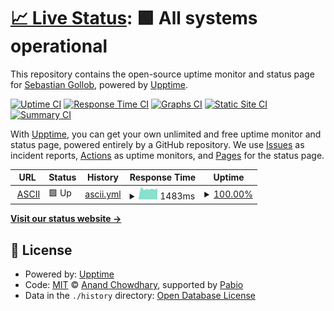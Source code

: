 # [📈 Live Status](https://status.gollob.dev): <!--live status--> **🟩 All systems operational**

This repository contains the open-source uptime monitor and status page for [Sebastian Gollob](gollob.dev), powered by [Upptime](https://github.com/upptime/upptime).

[![Uptime CI](https://github.com/sebastiangollob/uptime-monitor/workflows/Uptime%20CI/badge.svg)](https://github.com/sebastiangollob/uptime-monitor/actions?query=workflow%3A%22Uptime+CI%22)
[![Response Time CI](https://github.com/sebastiangollob/uptime-monitor/workflows/Response%20Time%20CI/badge.svg)](https://github.com/sebastiangollob/uptime-monitor/actions?query=workflow%3A%22Response+Time+CI%22)
[![Graphs CI](https://github.com/sebastiangollob/uptime-monitor/workflows/Graphs%20CI/badge.svg)](https://github.com/sebastiangollob/uptime-monitor/actions?query=workflow%3A%22Graphs+CI%22)
[![Static Site CI](https://github.com/sebastiangollob/uptime-monitor/workflows/Static%20Site%20CI/badge.svg)](https://github.com/sebastiangollob/uptime-monitor/actions?query=workflow%3A%22Static+Site+CI%22)
[![Summary CI](https://github.com/sebastiangollob/uptime-monitor/workflows/Summary%20CI/badge.svg)](https://github.com/sebastiangollob/uptime-monitor/actions?query=workflow%3A%22Summary+CI%22)

With [Upptime](https://upptime.js.org), you can get your own unlimited and free uptime monitor and status page, powered entirely by a GitHub repository. We use [Issues](https://github.com/sebastiangollob/uptime-monitor/issues) as incident reports, [Actions](https://github.com/sebastiangollob/uptime-monitor/actions) as uptime monitors, and [Pages](https://status.gollob.dev) for the status page.

<!--start: status pages-->
<!-- This summary is generated by Upptime (https://github.com/upptime/upptime) -->
<!-- Do not edit this manually, your changes will be overwritten -->
<!-- prettier-ignore -->
| URL | Status | History | Response Time | Uptime |
| --- | ------ | ------- | ------------- | ------ |
| <img alt="" src="https://icons.duckduckgo.com/ip3/ascii.ist.tugraz.at.ico" height="13"> [ASCII](https://ascii.ist.tugraz.at) | 🟩 Up | [ascii.yml](https://github.com/sebastiangollob/uptime-monitor/commits/HEAD/history/ascii.yml) | <details><summary><img alt="Response time graph" src="./graphs/ascii/response-time-week.png" height="20"> 1483ms</summary><br><a href="https://status.gollob.dev/history/ascii"><img alt="Response time 1873" src="https://img.shields.io/endpoint?url=https%3A%2F%2Fraw.githubusercontent.com%2Fsebastiangollob%2Fuptime-monitor%2FHEAD%2Fapi%2Fascii%2Fresponse-time.json"></a><br><a href="https://status.gollob.dev/history/ascii"><img alt="24-hour response time 1593" src="https://img.shields.io/endpoint?url=https%3A%2F%2Fraw.githubusercontent.com%2Fsebastiangollob%2Fuptime-monitor%2FHEAD%2Fapi%2Fascii%2Fresponse-time-day.json"></a><br><a href="https://status.gollob.dev/history/ascii"><img alt="7-day response time 1483" src="https://img.shields.io/endpoint?url=https%3A%2F%2Fraw.githubusercontent.com%2Fsebastiangollob%2Fuptime-monitor%2FHEAD%2Fapi%2Fascii%2Fresponse-time-week.json"></a><br><a href="https://status.gollob.dev/history/ascii"><img alt="30-day response time 1617" src="https://img.shields.io/endpoint?url=https%3A%2F%2Fraw.githubusercontent.com%2Fsebastiangollob%2Fuptime-monitor%2FHEAD%2Fapi%2Fascii%2Fresponse-time-month.json"></a><br><a href="https://status.gollob.dev/history/ascii"><img alt="1-year response time 1873" src="https://img.shields.io/endpoint?url=https%3A%2F%2Fraw.githubusercontent.com%2Fsebastiangollob%2Fuptime-monitor%2FHEAD%2Fapi%2Fascii%2Fresponse-time-year.json"></a></details> | <details><summary><a href="https://status.gollob.dev/history/ascii">100.00%</a></summary><a href="https://status.gollob.dev/history/ascii"><img alt="All-time uptime 97.24%" src="https://img.shields.io/endpoint?url=https%3A%2F%2Fraw.githubusercontent.com%2Fsebastiangollob%2Fuptime-monitor%2FHEAD%2Fapi%2Fascii%2Fuptime.json"></a><br><a href="https://status.gollob.dev/history/ascii"><img alt="24-hour uptime 100.00%" src="https://img.shields.io/endpoint?url=https%3A%2F%2Fraw.githubusercontent.com%2Fsebastiangollob%2Fuptime-monitor%2FHEAD%2Fapi%2Fascii%2Fuptime-day.json"></a><br><a href="https://status.gollob.dev/history/ascii"><img alt="7-day uptime 100.00%" src="https://img.shields.io/endpoint?url=https%3A%2F%2Fraw.githubusercontent.com%2Fsebastiangollob%2Fuptime-monitor%2FHEAD%2Fapi%2Fascii%2Fuptime-week.json"></a><br><a href="https://status.gollob.dev/history/ascii"><img alt="30-day uptime 93.04%" src="https://img.shields.io/endpoint?url=https%3A%2F%2Fraw.githubusercontent.com%2Fsebastiangollob%2Fuptime-monitor%2FHEAD%2Fapi%2Fascii%2Fuptime-month.json"></a><br><a href="https://status.gollob.dev/history/ascii"><img alt="1-year uptime 97.24%" src="https://img.shields.io/endpoint?url=https%3A%2F%2Fraw.githubusercontent.com%2Fsebastiangollob%2Fuptime-monitor%2FHEAD%2Fapi%2Fascii%2Fuptime-year.json"></a></details>

<!--end: status pages-->

[**Visit our status website →**](https://status.gollob.dev)

## 📄 License

- Powered by: [Upptime](https://github.com/upptime/upptime)
- Code: [MIT](./LICENSE) © [Anand Chowdhary](https://anandchowdhary.com), supported by [Pabio](https://pabio.com)
- Data in the `./history` directory: [Open Database License](https://opendatacommons.org/licenses/odbl/1-0/)
